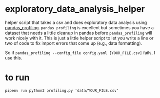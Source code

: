 # exploratory_data_analysis_helper
helper script that takes a csv and does exploratory data analysis using [pandas_profiling](https://github.com/pandas-profiling/pandas-profiling).
`pandas_profiling` is excellent but sometimes you have a dataset that needs a little cleanup in pandas before `pandas_profiling` will work nicely with it.  This is just a little helper script to let you write a line or two of code to fix import errors that come up (e.g., data formatting).

So if `pandas_profiling --config_file config.yaml [YOUR_FILE.csv]` fails, I use this.

# to run
`pipenv run python3 profiling.py 'data/YOUR_FILE.csv'`
